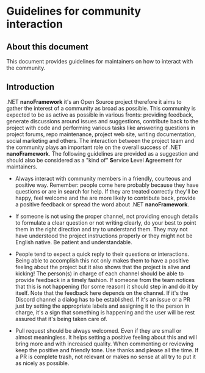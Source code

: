 # Guidelines for community interaction

## About this document

This document provides guidelines for maintainers on how to interact with the community.

## Introduction

.NET **nanoFramework** it's an Open Source project therefore it aims to gather the interest of a community as broad as possible. This community is expected to be as active as possible in various fronts: providing feedback, generate discussions around issues and suggestions, contribute back to the project with code and performing various tasks like answering questions in project forums, repo maintenance, project web site, writing documentation, social marketing and others.
The interaction between the project team and the community plays an important role on the overall success of .NET **nanoFramework**. The following guidelines are provided as a suggestion and should also be considered as a "kind of" **S**ervice **L**evel **A**greement for maintainers.

* Always interact with community members in a friendly, courteous and positive way. Remember: people come here probably because they have questions or are in search for help. If they are treated correctly they'll be happy, feel welcome and the are more likely to contribute back, provide a positive feedback or spread the word about .NET **nanoFramework**.

* If someone is not using the proper channel, not providing enough details to formulate a clear question or not writing clearly, do your best to point them in the right direction and try to understand them. They may not have understood the project instructions properly or they might not be English native. Be patient and understandable.

* People tend to expect a quick reply to their questions or interactions. Being able to accomplish this not only makes them to have a positive feeling about the project but it also shows that the project is alive and kicking! The person(s) in charge of each channel should be able to provide feedback in a timely fashion. If someone from the team notices that this is not happening (for some reason) it should step in and do it by itself. Note that the feedback here depends on the channel. If it's the Discord channel a dialog has to be established. If it's an issue or a PR just by setting the appropriate labels and assigning it to the person in charge, it's a sign that something is happening and the user will be rest assured that it's being taken care of.

* Pull request should be always welcomed. Even if they are small or almost meaningless. It helps setting a positive feeling about this and will bring more and with increased quality. When commenting or reviewing keep the positive and friendly tone. Use thanks and please all the time. If a PR is complete trash, not relevant or makes no sense at all try to put it as nicely as possible.  
